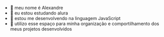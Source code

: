 - 👋 meu nome é Alexandre
- 👀 eu estou estudando alura
- 🌱 estou me desenvolvendo na linguagem JavaScript
- 💞️ utilizo esse espaço para minha organização e comportilhamento dos meus projetos desenvolvidos

<!---
alecleme09/alecleme09 is a ✨ special ✨ repository because its `README.md` (this file) appears on your GitHub profile.
You can click the Preview link to take a look at your changes.
--->
